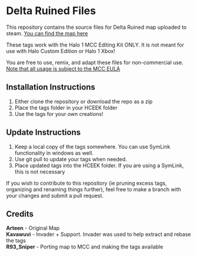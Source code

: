 # Delta Ruined Files
This repository contains the source files for Delta Ruined map uploaded to steam. [You can find the map here](https://steamcommunity.com/sharedfiles/filedetails/?id=2900280905)

These tags work with the Halo 1 MCC Editing Kit ONLY. It is not meant for use with Halo Custom Edition or Halo 1 Xbox!

You are free to use, remix, and adapt these files for non-commercial use. [Note that all usage is subject to the MCC EULA](https://www.halowaypoint.com/halo-the-master-chief-collection/eula)


Installation Instructions
----------------------------------------------------------------------------------------------
1. Either clone the repository or download the repo as a zip
2. Place the tags folder in your HCEEK folder
3. Use the tags for your own creations!


Update Instructions
----------------------------------------------------------------------------------------------
1. Keep a local copy of the tags somewhere. You can use SymLink functionality in windows as well.
2. Use git pull to update your tags when needed.
3. Place updated tags into the HCEEK folder. If you are using a SymLink, this is not necessary


If you wish to contribute to this repository (ie pruning excess tags, organizing and renaming things further), feel free to make a branch with your changes and submit a pull request.


Credits
----------------------------------------------------------------------------------------------
**Arteen** - Original Map</br>
**Kavawuvi** - Invader + Support. Invader was used to help extract and rebase the tags</br>
**R93_Sniper** - Porting map to MCC and making the tags available</br>
